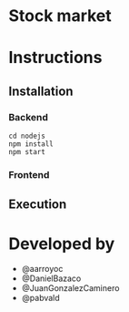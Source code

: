 # Stock market

# Instructions

## Installation
### Backend
```
cd nodejs
npm install
npm start
```

### Frontend 

## Execution


# Developed by 
- @aarroyoc 
- @DanielBazaco
- @JuanGonzalezCaminero 
- @pabvald
